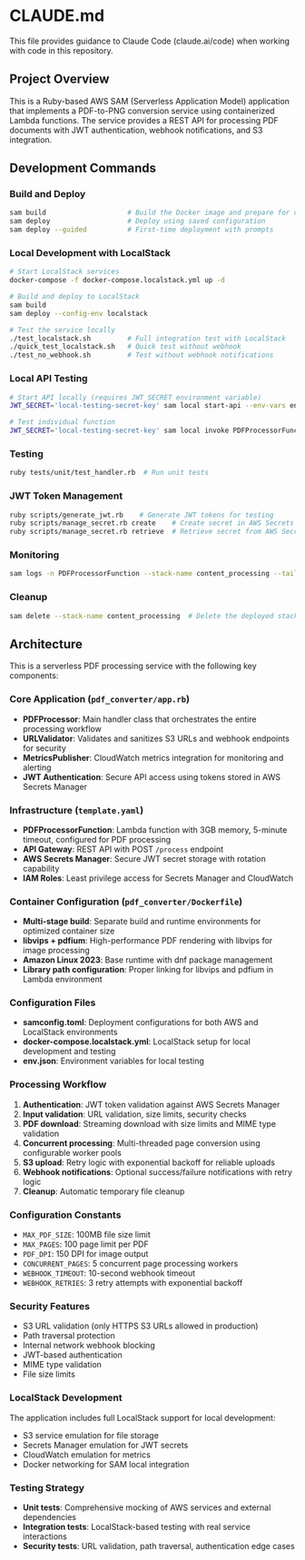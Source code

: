 # CLAUDE.md

This file provides guidance to Claude Code (claude.ai/code) when working with code in this repository.

## Project Overview

This is a Ruby-based AWS SAM (Serverless Application Model) application that implements a PDF-to-PNG conversion service using containerized Lambda functions. The service provides a REST API for processing PDF documents with JWT authentication, webhook notifications, and S3 integration.

## Development Commands

### Build and Deploy

```bash
sam build                    # Build the Docker image and prepare for deployment
sam deploy                   # Deploy using saved configuration
sam deploy --guided          # First-time deployment with prompts
```

### Local Development with LocalStack

```bash
# Start LocalStack services
docker-compose -f docker-compose.localstack.yml up -d

# Build and deploy to LocalStack
sam build
sam deploy --config-env localstack

# Test the service locally
./test_localstack.sh         # Full integration test with LocalStack
./quick_test_localstack.sh   # Quick test without webhook
./test_no_webhook.sh         # Test without webhook notifications
```

### Local API Testing

```bash
# Start API locally (requires JWT_SECRET environment variable)
JWT_SECRET='local-testing-secret-key' sam local start-api --env-vars env.json

# Test individual function
JWT_SECRET='local-testing-secret-key' sam local invoke PDFProcessorFunction --event events/pdf_process_event.json --env-vars env.json
```

### Testing

```bash
ruby tests/unit/test_handler.rb  # Run unit tests
```

### JWT Token Management

```bash
ruby scripts/generate_jwt.rb    # Generate JWT tokens for testing
ruby scripts/manage_secret.rb create    # Create secret in AWS Secrets Manager
ruby scripts/manage_secret.rb retrieve  # Retrieve secret from AWS Secrets Manager
```

### Monitoring

```bash
sam logs -n PDFProcessorFunction --stack-name content_processing --tail  # View Lambda logs
```

### Cleanup

```bash
sam delete --stack-name content_processing  # Delete the deployed stack
```

## Architecture

This is a serverless PDF processing service with the following key components:

### Core Application (`pdf_converter/app.rb`)
- **PDFProcessor**: Main handler class that orchestrates the entire processing workflow
- **URLValidator**: Validates and sanitizes S3 URLs and webhook endpoints for security
- **MetricsPublisher**: CloudWatch metrics integration for monitoring and alerting
- **JWT Authentication**: Secure API access using tokens stored in AWS Secrets Manager

### Infrastructure (`template.yaml`)
- **PDFProcessorFunction**: Lambda function with 3GB memory, 5-minute timeout, configured for PDF processing
- **API Gateway**: REST API with POST `/process` endpoint
- **AWS Secrets Manager**: Secure JWT secret storage with rotation capability
- **IAM Roles**: Least privilege access for Secrets Manager and CloudWatch

### Container Configuration (`pdf_converter/Dockerfile`)
- **Multi-stage build**: Separate build and runtime environments for optimized container size
- **libvips + pdfium**: High-performance PDF rendering with libvips for image processing
- **Amazon Linux 2023**: Base runtime with dnf package management
- **Library path configuration**: Proper linking for libvips and pdfium in Lambda environment

### Configuration Files
- **samconfig.toml**: Deployment configurations for both AWS and LocalStack environments
- **docker-compose.localstack.yml**: LocalStack setup for local development and testing
- **env.json**: Environment variables for local testing

### Processing Workflow
1. **Authentication**: JWT token validation against AWS Secrets Manager
2. **Input validation**: URL validation, size limits, security checks
3. **PDF download**: Streaming download with size limits and MIME type validation
4. **Concurrent processing**: Multi-threaded page conversion using configurable worker pools
5. **S3 upload**: Retry logic with exponential backoff for reliable uploads
6. **Webhook notifications**: Optional success/failure notifications with retry logic
7. **Cleanup**: Automatic temporary file cleanup

### Configuration Constants
- `MAX_PDF_SIZE`: 100MB file size limit
- `MAX_PAGES`: 100 page limit per PDF
- `PDF_DPI`: 150 DPI for image output
- `CONCURRENT_PAGES`: 5 concurrent page processing workers
- `WEBHOOK_TIMEOUT`: 10-second webhook timeout
- `WEBHOOK_RETRIES`: 3 retry attempts with exponential backoff

### Security Features
- S3 URL validation (only HTTPS S3 URLs allowed in production)
- Path traversal protection
- Internal network webhook blocking
- JWT-based authentication
- MIME type validation
- File size limits

### LocalStack Development
The application includes full LocalStack support for local development:
- S3 service emulation for file storage
- Secrets Manager emulation for JWT secrets
- CloudWatch emulation for metrics
- Docker networking for SAM local integration

### Testing Strategy
- **Unit tests**: Comprehensive mocking of AWS services and external dependencies
- **Integration tests**: LocalStack-based testing with real service interactions
- **Security tests**: URL validation, path traversal, authentication edge cases
